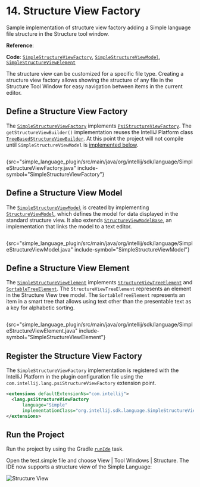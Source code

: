 # 14. Structure View Factory

<!-- Copyright 2000-2023 JetBrains s.r.o. and contributors. Use of this source code is governed by the Apache 2.0 license. -->

<link-summary>Sample implementation of structure view factory adding a Simple language file structure in the Structure tool window.</link-summary>

<tldr>

**Reference**: [](structure_view.md)

**Code**: [`SimpleStructureViewFactory`](%gh-sdk-samples%/simple_language_plugin/src/main/java/org/intellij/sdk/language/SimpleStructureViewFactory.java),
[`SimpleStructureViewModel`](%gh-sdk-samples%/simple_language_plugin/src/main/java/org/intellij/sdk/language/SimpleStructureViewModel.java),
[`SimpleStructureViewElement`](%gh-sdk-samples%/simple_language_plugin/src/main/java/org/intellij/sdk/language/SimpleStructureViewElement.java)

</tldr>

<include from="language_and_filetype.md" element-id="custom_language_tutorial_header"></include>

The structure view can be customized for a specific file type.
Creating a structure view factory allows showing the structure of any file in the <control>Structure</control> Tool Window for easy navigation between items in the current editor.

## Define a Structure View Factory

The [`SimpleStructureViewFactory`](%gh-sdk-samples%/simple_language_plugin/src/main/java/org/intellij/sdk/language/SimpleStructureViewFactory.java)
implements [`PsiStructureViewFactory`](%gh-ic%/platform/editor-ui-api/src/com/intellij/lang/PsiStructureViewFactory.java).
The `getStructureViewBuilder()` implementation reuses the IntelliJ Platform class [`TreeBasedStructureViewBuilder`](%gh-ic%/platform/editor-ui-api/src/com/intellij/ide/structureView/TreeBasedStructureViewBuilder.java).
At this point the project will not compile until `SimpleStructureViewModel` is [implemented below](#define-a-structure-view-model).

```java
```
{src="simple_language_plugin/src/main/java/org/intellij/sdk/language/SimpleStructureViewFactory.java" include-symbol="SimpleStructureViewFactory"}

## Define a Structure View Model

The [`SimpleStructureViewModel`](%gh-sdk-samples%/simple_language_plugin/src/main/java/org/intellij/sdk/language/SimpleStructureViewModel.java) is created by implementing [`StructureViewModel`](%gh-ic%/platform/editor-ui-api/src/com/intellij/ide/structureView/StructureViewModel.java), which defines the model for data displayed in the standard structure view.
It also extends [`StructureViewModelBase`](%gh-ic%/platform/editor-ui-api/src/com/intellij/ide/structureView/StructureViewModelBase.java), an implementation that links the model to a text editor.

```java
```
{src="simple_language_plugin/src/main/java/org/intellij/sdk/language/SimpleStructureViewModel.java" include-symbol="SimpleStructureViewModel"}

## Define a Structure View Element

The [`SimpleStructureViewElement`](%gh-sdk-samples%/simple_language_plugin/src/main/java/org/intellij/sdk/language/SimpleStructureViewElement.java)
implements [`StructureViewTreeElement`](%gh-ic%/platform/editor-ui-api/src/com/intellij/ide/structureView/StructureViewTreeElement.java) and [`SortableTreeElement`](%gh-ic%/platform/editor-ui-api/src/com/intellij/ide/util/treeView/smartTree/SortableTreeElement.java).
The `StructureViewTreeElement` represents an element in the Structure View tree model.
The `SortableTreeElement` represents an item in a smart tree that allows using text other than the presentable text as a key for alphabetic sorting.

```java
```
{src="simple_language_plugin/src/main/java/org/intellij/sdk/language/SimpleStructureViewElement.java" include-symbol="SimpleStructureViewElement"}

## Register the Structure View Factory

The `SimpleStructureViewFactory` implementation is registered with the IntelliJ Platform in the plugin configuration file using the `com.intellij.lang.psiStructureViewFactory` extension point.

```xml
<extensions defaultExtensionNs="com.intellij">
  <lang.psiStructureViewFactory
      language="Simple"
      implementationClass="org.intellij.sdk.language.SimpleStructureViewFactory"/>
</extensions>
```

## Run the Project

Run the project by using the Gradle [`runIde`](creating_plugin_project.md#running-a-plugin-with-the-runide-gradle-task) task.

Open the <path>test.simple</path> file and choose <ui-path>View | Tool Windows | Structure</ui-path>.
The IDE now supports a structure view of the Simple Language:

![Structure View](structure_view.png)
